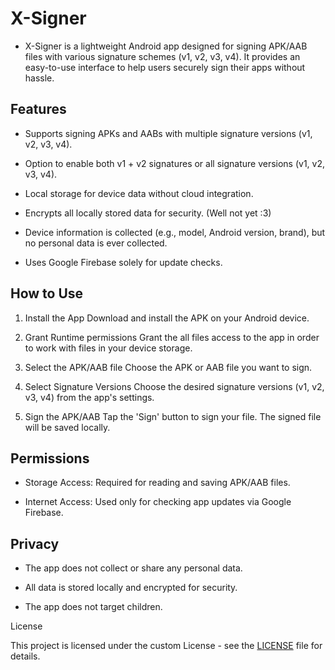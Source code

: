 # X-Signer

- X-Signer is a lightweight Android app designed for signing APK/AAB files with various signature schemes (v1, v2, v3, v4). It provides an easy-to-use interface to help users securely sign their apps without hassle.

## Features

- Supports signing APKs and AABs with multiple signature versions (v1, v2, v3, v4).

- Option to enable both v1 + v2 signatures or all signature versions (v1, v2, v3, v4).

- Local storage for device data without cloud integration.

- Encrypts all locally stored data for security. (Well not yet :3)

- Device information is collected (e.g., model, Android version, brand), but no personal data is ever collected.

- Uses Google Firebase solely for update checks.


## How to Use

1. Install the App
Download and install the APK on your Android device.

2. Grant Runtime permissions
Grant the all files access to the app in order to work with files in your device storage.


2. Select the APK/AAB file
Choose the APK or AAB file you want to sign.


3. Select Signature Versions
Choose the desired signature versions (v1, v2, v3, v4) from the app's settings.


4. Sign the APK/AAB
Tap the 'Sign' button to sign your file. The signed file will be saved locally.



## Permissions

- Storage Access: Required for reading and saving APK/AAB files.

- Internet Access: Used only for checking app updates via Google Firebase.


## Privacy

- The app does not collect or share any personal data.

- All data is stored locally and encrypted for security.

- The app does not target children.


License

This project is licensed under the custom License - see the [LICENSE](https://github.com/Yamenher/X-Signer/blob/nightly/LICENSE) file for details.
